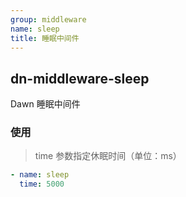 ```yaml
---
group: middleware
name: sleep
title: 睡眠中间件
---
```


## dn-middleware-sleep

Dawn 睡眠中间件

### 使用

> time 参数指定休眠时间（单位：ms）

```yaml
- name: sleep
  time: 5000
```